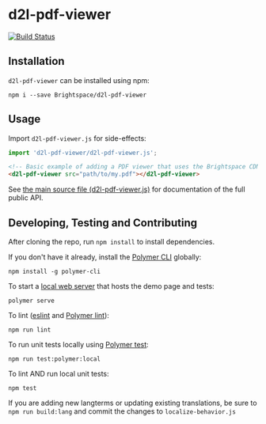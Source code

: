 # d2l-pdf-viewer
[![Build Status](https://travis-ci.com/Brightspace/d2l-pdf-viewer.svg?branch=master)](https://travis-ci.com/Brightspace/d2l-pdf-viewer)



## Installation

`d2l-pdf-viewer` can be installed using npm:
```shell
npm i --save Brightspace/d2l-pdf-viewer
```

## Usage

Import `d2l-pdf-viewer.js` for side-effects:

```javascript
import 'd2l-pdf-viewer/d2l-pdf-viewer.js';
```

```html
<!-- Basic example of adding a PDF viewer that uses the Brightspace CDN for dependencies -->
<d2l-pdf-viewer src="path/to/my.pdf"></d2l-pdf-viewer>
```

See [the main source file (d2l-pdf-viewer.js)](./d2l-pdf-viewer.js) for documentation of the full public API.

## Developing, Testing and Contributing

After cloning the repo, run `npm install` to install dependencies.

If you don't have it already, install the [Polymer CLI](https://www.polymer-project.org/3.0/docs/tools/polymer-cli) globally:

```shell
npm install -g polymer-cli
```

To start a [local web server](https://www.polymer-project.org/3.0/docs/tools/polymer-cli-commands#serve) that hosts the demo page and tests:

```shell
polymer serve
```

To lint ([eslint](http://eslint.org/) and [Polymer lint](https://www.polymer-project.org/3.0/docs/tools/polymer-cli-commands#lint)):

```shell
npm run lint
```

To run unit tests locally using [Polymer test](https://www.polymer-project.org/3.0/docs/tools/polymer-cli-commands#tests):

```shell
npm run test:polymer:local
```

To lint AND run local unit tests:

```shell
npm test
```

If you are adding new langterms or updating existing translations, be sure to `npm run build:lang` and commit the changes to `localize-behavior.js`
